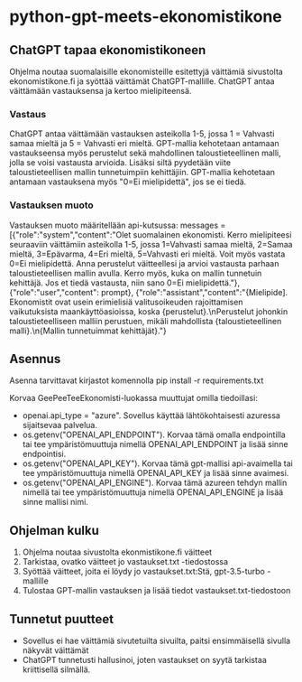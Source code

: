 # python-gpt-meets-ekonomistikone

## ChatGPT tapaa ekonomistikoneen
Ohjelma noutaa suomalaisille ekonomisteille esitettyjä väittämiä sivustolta ekonomistikone.fi ja syöttää väittämät ChatGPT-mallille. ChatGPT antaa väittämään vastauksensa ja kertoo mielipiteensä.

### Vastaus
ChatGPT antaa väittämään vastauksen asteikolla 1-5, jossa 1 = Vahvasti samaa mieltä ja 5 = Vahvasti eri mieltä. GPT-mallia kehotetaan antamaan vastaukseensa myös perustelut sekä mahdollinen taloustieteellinen malli, jolla se voisi vastausta arvioida. Lisäksi siltä pyydetään viite taloustieteellisen mallin tunnetuimpiin kehittäjiin. GPT-mallia kehotetaan antamaan vastauksena myös "0=Ei mielipidettä", jos se ei tiedä.

### Vastauksen muoto
Vastauksen muoto määritellään api-kutsussa:
messages = [{"role":"system","content":"Olet suomalainen ekonomisti. Kerro mielipiteesi seuraaviin väittämiin asteikolla 1-5, jossa 1=Vahvasti samaa mieltä, 2=Samaa mieltä, 3=Epävarma, 4=Eri mieltä, 5=Vahvasti eri mieltä. Voit myös vastata 0=Ei mielipidettä. Anna perustelut väitteellesi ja arvioi vastausta parhaan taloustieteellisen mallin avulla. Kerro myös, kuka on mallin tunnetuin kehittäjä. Jos et tiedä vastausta, niin sano 0=Ei mielipidettä."},
                        {"role":"user","content": prompt},
                        {"role":"assistant","content":"{Mielipide]. Ekonomistit ovat usein erimielisiä valitusoikeuden rajoittamisen vaikutuksista maankäyttöasioissa, koska {perustelut}.\nPerustelut johonkin taloustieteelliseen malliin perustuen, mikäli mahdollista {taloustieteellinen malli}.\n{Mallin tunnetuimmat kehittäjät}."}

## Asennus
Asenna tarvittavat kirjastot komennolla
pip install -r requirements.txt

Korvaa GeePeeTeeEkonomisti-luokassa muuttujat omilla tiedoillasi:
- openai.api_type = "azure". Sovellus käyttää lähtökohtaisesti azuressa sijaitsevaa palvelua.
- os.getenv("OPENAI_API_ENDPOINT"). Korvaa tämä omalla endpointilla tai tee ympäristömuuttuja nimellä OPENAI_API_ENDPOINT ja lisää sinne endpointisi.
- os.getenv("OPENAI_API_KEY"). Korvaa tämä gpt-mallisi api-avaimella tai tee ympäristömuuttuja nimellä OPENAI_API_KEY ja lisää sinne avaimesi.
- os.getenv("OPENAI_API_ENGINE"). Korvaa tämä azureen tehdyn mallin nimellä tai tee ympäristömuuttuja nimellä OPENAI_API_ENGINE ja lisää sinne mallisi nimi.

## Ohjelman kulku
1) Ohjelma noutaa sivustolta ekonmistikone.fi väitteet
2) Tarkistaa, ovatko väitteet jo vastaukset.txt -tiedostossa
3) Syöttää väitteet, joita ei löydy jo vastaukset.txt:Stä, gpt-3.5-turbo -mallille
4) Tulostaa GPT-mallin vastauksen ja lisää tiedot vastaukset.txt-tiedostoon

## Tunnetut puutteet
- Sovellus ei hae väittämiä sivutetuilta sivuilta, paitsi ensimmäisellä sivulla näkyvät väittämät
- ChatGPT tunnetusti hallusinoi, joten vastaukset on syytä tarkistaa kriittisellä silmällä.
